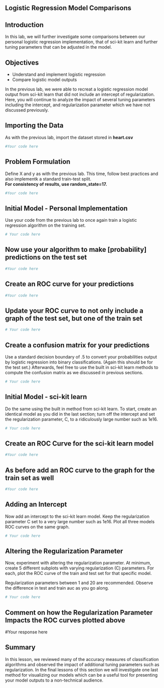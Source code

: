 
## Logistic Regression Model Comparisons

## Introduction

In this lab, we will further investigate some comparisons between our personal logistic regression implementation, that of sci-kit learn and further tuning parameters that can be adjusted in the model.

## Objectives

* Understand and implement logistic regression
* Compare logistic model outputs

In the previous lab, we were able to recreat a logistic regression model output from sci-kit learn that did not include an intercept of regularization. Here, you will continue to analyze the impact of several tuning parameters including the intercept, and regularization parameter which we have not discussed previously.

## Importing the Data

As with the previous lab, import the dataset stored in **heart.csv**


```python
#Your code here
```

## Problem Formulation

Define X and y as with the previous lab. This time, follow best practices and also implementk a standard train-test split.  
**For consistency of results, use random_state=17.**


```python
#Your code here
```

## Initial Model - Personal Implementation

Use your code from the previous lab to once again train a logistic regression algorithm on the training set.


```python
# Your code here
```

## Now use your algorithm to make [probability] predictions on the test set


```python
#Your code here
```

## Create an ROC curve for your predictions


```python
#Your code here
```

## Update your ROC curve to not only include a graph of the test set, but one of the train set


```python
# Your code here
```

## Create a confusion matrix for your predictions

Use a standard decision boundary of .5 to convert your probabilities output by logistic regression into binary classifications. (Again this should be for the test set.) Afterwards, feel free to use the built in sci-kit learn methods to compute the confusion matrix as we discussed in previous sections.


```python
# Your code here
```

## Initial Model - sci-kit learn

Do the same using the built in method from sci-kit learn. To start, create an identical model as you did in the last section; turn off the intercept and set the regularization parameter, C, to a ridiculously large number such as 1e16. 


```python
# Your code here
```

## Create an ROC Curve for the sci-kit learn model


```python
#Your code here
```

## As before add an ROC curve to the graph for the train set as well


```python
#Your code here
```

## Adding an Intercept

Now add an intercept to the sci-kit learn model. Keep the regularization parameter C set to a very large number such as 1e16. Plot all three models ROC curves on the same graph.


```python
# Your code here
```

## Altering the Regularization Parameter

Now, experiment with altering the regularization parameter. At minimum, create 5 different subplots with varying regularization (C) parameters. For each, plot the ROC curve of the train and test set for that specific model.  

Regularization parameters between 1 and 20 are recommended. Observe the difference in test and train auc as you go along.


```python
# Your code here
```

## Comment on how the Regularization Parameter Impacts the ROC curves plotted above

#Your response here

## Summary

In this lesson, we reviewed many of the accuracy measures of classification algorithms and observed the impact of additional tuning parameters such as regularization. In the final lessons of this section we will investigate one last method for visualizing our models which can be a useful tool for presenting your model outputs to a non-technical audience.

